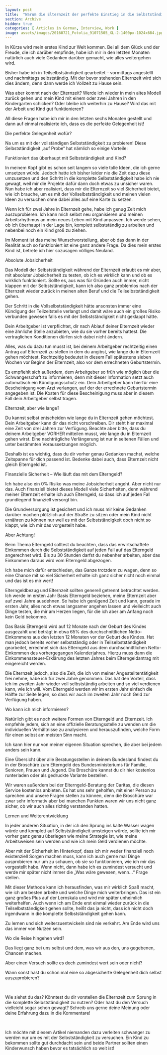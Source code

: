```yaml
---
layout: post
title:  "Warum die Elternzeit der perfekte Einstieg in die Selbstständigkeit sein kann"
section: Archive
hidden: true
categories: [ Articles in German, Interview, Work ]
image: assets/images/20160721_Fotolia_91071505_XL-2-1400px-1024x684.jpg
---
```



In Kürze wird mein erstes Kind zur Welt kommen. Bei all dem Glück und der Freude, die ich darüber empfinde, habe ich mir in den letzten Monaten natürlich auch viele Gedanken darüber gemacht, wie alles weitergehen wird.

Bisher habe ich in Teilselbstsändigkeit gearbeitet – vormittags angestellt und nachmittags selbstständig. Mit der bevor stehenden Elternzeit wird sich dies ändern, denn dann werde ich Vollzeit zu Hause sein.

Was aber kommt nach der Elternzeit? Werde ich wieder in mein altes Modell zurück gehen und mein Kind mit einem oder zwei Jahren in den Kindergarten schicken? Oder bleibe ich weiterhin zu Hause? Wird das mit der Arbeit und Kind gut funktionieren?

All diese Fragen habe ich mir in den letzten sechs Monaten gestellt und dann auf einmal realisierte ich, dass es die perfekte Gelegenheit ist!

Die perfekte Gelegenheit wofür?

Na um es mit der vollständigen Selbstständigkeit zu probieren! Diese Selbstständigkeit „auf Probe“ hat nämlich so einige Vorteile:

Funktioniert das überhaupt mit Selbstständigkeit und Kind?

In meinem Kopf gibt es schon seit langem so viele tolle Ideen, die ich gerne umsetzen würde. Jedoch hatte ich bisher leider nie die Zeit dazu diese umzusetzen und den Schritt in die komplette Selbstständigkeit habe ich nie gewagt, weil mir die Projekte dafür dann doch etwas zu unsicher waren. Nun habe ich aber realisiert, dass mir die Elternzeit so viel Sicherheit bietet, wie ich brauche, um es mit der Vollselbstständigkeit und meinen vielen Ideen zu versuchen ohne dabei alles auf eine Karte zu setzen.

Wenn ich für zwei Jahre in Elternzeit gehe, habe ich genug Zeit mich auszuprobieren. Ich kann mich selbst neu organisieren und meinen Arbeitsrhythmus an mein neues Leben mit Kind anpassen. Ich werde sehen, ob ich überhaupt in der Lage bin, komplett selbstständig zu arbeiten und nebenbei noch ein Kind groß zu ziehen.

Im Moment ist das meine Wunschvorstellung, aber ob das dann in der Realität auch so funktioniert ist eine ganz andere Frage. Da dies mein erstes Kind ist, betrete ich hier sozusagen völliges Neuland.

Absolute Jobsicherheit

Das Modell der Selbstständigkeit während der Elternzeit erlaubt es mir aber, mit absoluter Jobsicherheit zu testen, ob ich es wirklich kann und ob es wirklich funktioniert. Sollte es, aus was für Gründen auch immer, nicht klappen mit der Selbstständigkeit, kann ich also ganz problemlos nach der Elternzeit wieder zurück in meinen alten Beruf und die Teilselbstständigkeit gehen.

Der Schritt in die Vollselbstständigkeit hätte ansonsten immer eine Kündigung der Teilzeitstelle verlangt und damit wäre auch ein großes Risiko verbunden gewesen falls es mit der Selbstständigkeit nicht geklappt hätte.

Dein Arbeitgeber ist verpflichtet, dir nach Ablauf deiner Elternzeit wieder eine ähnliche Stelle anzubieten, wie du sie vorher bereits hattest. Die vertraglichen Konditionen dürfen sich dabei nicht ändern.

Alles, was du dazu tun musst ist, bei deinem Arbeitgeber rechtzeitig einen Antrag auf Elternzeit zu stellen in dem du angibst, wie lange du in Elternzeit gehen möchtest. Rechtzeitig bedeutet in diesem Fall spätestens sieben Wochen vor Beginn der Elternzeit, also vor dem errechneten Geburtstermin.

Es empfiehlt sich außerdem, dem Arbeitgeber so früh wie möglich über die Schwangerschaft zu informieren, denn mit dieser Information setzt auch automatisch ein Kündigungsschutz ein. Dein Arbeitgeber kann hierfür eine Bescheinigung vom Arzt verlangen, auf der der errechnete Geburtstermin angegeben ist. Die Kosten für diese Bescheinigung muss aber in diesem Fall dein Arbeitgeber selbst tragen.

Elternzeit, aber wie lange?

Du kannst selbst entscheiden wie lange du in Elternzeit gehen möchtest. Dein Arbeitgeber kann dir das nicht vorschreiben. Dir steht hier maximal eine Zeit von drei Jahren zur Verfügung. Beachte aber bitte, dass du deinem Arbeitgeber VORHER mitteilen musst, wie lange du in Elternzeit gehen wirst. Eine nachträgliche Verlängerung ist nur in seltenen Fällen und unter bestimmten Voraussetzungen möglich.

Deshalb ist es wichtig, dass du dir vorher genau Gedanken machst, welche Zeitspanne für dich passend ist. Bedenke dabei auch, dass Elternzeit nicht gleich Elterngeld ist.

Finanzielle Sicherheit – Wie läuft das mit dem Elterngeld?

Ich habe also ein 0% Risiko was meine Jobsicherheit angeht. Aber nicht nur das. Auch finanziell bietet dieses Modell viele Sicherheiten, denn während meiner Elternzeit erhalte ich auch Elterngeld, so dass ich auf jeden Fall grundlegend finanziell versorgt bin.

Die Grundversorgung ist gesichert und ich muss mir keine Gedanken darüber machen plötzlich auf der Straße zu sitzen oder mein Kind nicht ernähren zu können nur weil es mit der Selbstständigkeit doch nicht so klappt, wie ich mir das vorgestellt habe.

Aber Achtung!

Beim Thema Elterngeld solltest du beachten, dass das erwirtschaftete Einkommen durch die Selbstständigkeit auf jeden Fall auf das Elterngeld angerechnet wird. Bis zu 30 Stunden darfst du nebenher arbeiten, aber das Einkommen daraus wird vom Elterngeld abgezogen.

Ich habe mich dafür entschieden, das Ganze trotzdem zu wagen, denn so eine Chance mit so viel Sicherheit erhalte ich ganz sicher nicht noch einmal und das ist es mir wert!

Elterngeldbezug und Elternzeit sollten generell getrennt betrachtet werden. Ich werde im ersten Jahr Basis Elterngeld beziehen, meine Elternzeit aber auf zwei Jahre ausdehnen. So habe ich genügend Zeit und kann, gerade im ersten Jahr, alles noch etwas langsamer angehen lassen und vielleicht auch Dinge testen, die mir am Herzen liegen, für die ich aber am Anfang noch kein Geld bekomme.

Das Basis Elterngeld wird auf 12 Monate nach der Geburt des Kindes ausgezahlt und beträgt in etwa 65% des durchschnittlichen Netto-Einkommens aus den letzten 12 Monaten vor der Geburt des Kindes. Hat man jedoch bereits vorher selbstständig oder in Teilselbstständigkeit gearbeitet, errechnet sich das Elterngeld aus dem durchschnittlichen Netto-Einkommen des vorhergegangen Kalenderjahres. Hierzu muss dann die Einkommenssteuer-Erklärung des letzten Jahres beim Elterngeldantrag mit eingereicht werden.

Die Elternzeit jedoch, also die Zeit, die ich von meiner Angestelltentätigkeit frei nehme, habe ich für zwei Jahre genommen. Das hat den Vorteil, dass ich im zweiten Jahr wieder voll selbstständig arbeiten und so viel verdienen kann, wie ich will. Vom Elterngeld werden wir im ersten Jahr einfach die Hälfte zur Seite legen, so dass wir auch im zweiten Jahr noch Geld zur Verfügung haben.

Wo kann ich mich informieren?

Natürlich gibt es noch weitere Formen von Elterngeld und Elternzeit. Ich empfehle jedem, sich an eine offizielle Beratungsstelle zu wenden um die individuellen Verhältnisse zu analysieren und herauszufinden, welche Form für einen selbst am meisten Sinn macht.

Ich kann hier nur von meiner eigenen Situation sprechen, die aber bei jedem anders sein kann.

Eine Übersicht über alle Beratungsstellen in deinem Bundesland findest du in der Broschüre zum Elterngeld des Bundesministeriums für Familie, Senioren, Frauen und Jugend. Die Broschüre kannst du dir hier kostenlos runterladen oder als gedruckte Variante bestellen.

Wir waren außerdem bei der Elterngeld-Beratung der Caritas, die diesen Service kostenlos anbieten. Es hat uns sehr geholfen, mit einer Person zu sprechen und unsere Fragen stellen zu können, denn die Broschüre war zwar sehr informativ aber bei manchen Punkten waren wir uns nicht ganz sicher, ob wir auch alles richtig verstanden hatten.

Lernen und Weiterentwicklung

In jeder anderen Situation, in der ich den Sprung ins kalte Wasser wagen würde und komplett auf Selbstständigkeit umsteigen würde, sollte ich mir vorher ganz genau überlegen wie meine Strategie ist, wie meine Arbeitsweisen sein werden und wie ich mein Geld verdienen möchte.

Aber mit der Sicherheit im Hinterkopf, dass ich mir weder finanziell noch existenziell Sorgen machen muss, kann ich auch gerne mal Dinge ausprobieren nur um zu schauen, ob sie so funktionieren, wie ich mir das vorgestellt habe. Wenn nicht, dann habe ich es zumindest versucht und werde mir später nicht immer die „Was wäre gewesen, wenn…“ Frage stellen.

Mit dieser Methode kann ich herausfinden, was mir wirklich Spaß macht, wie ich am besten arbeite und welche Dinge mich weiterbringen. Das ist ein ganz großes Plus auf der Lernskala und wird mir später unheimlich weiterhelfen. Auch wenn ich am Ende erst einmal wieder zurück in die Teilselbstständigkeit gehen sollte, heißt das ja nicht, dass ich nicht doch irgendwann in die komplette Selbstständigkeit gehen kann.

Zu lernen und sich weiterzuentwickeln sind nie verkehrt. Am Ende wird uns das immer von Nutzen sein.

Wo die Reise hingehen wird?

Das liegt ganz bei uns selbst und dem, was wir aus den, uns gegebenen, Chancen machen.

Aber einen Versuch sollte es doch zumindest wert sein oder nicht?

Wann sonst hast du schon mal eine so abgesicherte Gelegenheit dich selbst auszuprobieren?

 

Wie siehst du das? Könntest du dir vorstellen die Elternzeit zum Sprung in die komplette Selbstständigkeit zu nutzen? Oder hast du den Versuch vielleicht sogar schon gewagt? Schreib uns gerne deine Meinung oder deine Erfahrung dazu in die Kommentare!

 

Ich möchte mit diesem Artikel niemanden dazu verleiten schwanger zu werden nur um es mit der Selbstständigkeit zu versuchen. Ein Kind zu bekommen sollte gut durchdacht sein und beide Partner sollten einen Kinderwunsch haben bevor es tatsächlich so weit ist!

